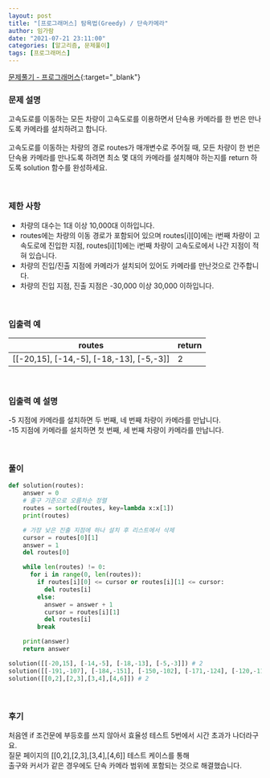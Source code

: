 ```yaml
---
layout: post
title: "[프로그래머스] 탐욕법(Greedy) / 단속카메라"
author: 임가람
date: "2021-07-21 23:11:00"
categories: [알고리즘, 문제풀이]
tags: [프로그래머스]
---
```


[문제풀기 - 프로그래머스](https://programmers.co.kr/learn/courses/30/lessons/42884){:target="_blank"}<br>

### 문제 설명

고속도로를 이동하는 모든 차량이 고속도로를 이용하면서 단속용 카메라를 한 번은 만나도록 카메라를 설치하려고 합니다.<br>
<br>
고속도로를 이동하는 차량의 경로 routes가 매개변수로 주어질 때, 모든 차량이 한 번은 단속용 카메라를 만나도록 하려면 최소 몇 대의 카메라를 설치해야 하는지를 return 하도록 solution 함수를 완성하세요.

<br>

### 제한 사항
- 차량의 대수는 1대 이상 10,000대 이하입니다.
- routes에는 차량의 이동 경로가 포함되어 있으며 routes[i][0]에는 i번째 차량이 고속도로에 진입한 지점, routes[i][1]에는 i번째 차량이 고속도로에서 나간 지점이 적혀 있습니다.
- 차량의 진입/진출 지점에 카메라가 설치되어 있어도 카메라를 만난것으로 간주합니다.
- 차량의 진입 지점, 진출 지점은 -30,000 이상 30,000 이하입니다.

<br>

### 입출력 예

|routes|return|
|---|---|
|[[-20,15], [-14,-5], [-18,-13], [-5,-3]]|2|

<br>

### 입출력 예 설명

-5 지점에 카메라를 설치하면 두 번째, 네 번째 차량이 카메라를 만납니다.<br>
-15 지점에 카메라를 설치하면 첫 번째, 세 번째 차량이 카메라를 만납니다.

<br>

### 풀이
```python
def solution(routes):
    answer = 0
    # 출구 기준으로 오름차순 정렬
    routes = sorted(routes, key=lambda x:x[1])
    print(routes)

    # 가장 낮은 진출 지점에 하나 설치 후 리스트에서 삭제
    cursor = routes[0][1]
    answer = 1
    del routes[0]

    while len(routes) != 0:
      for i in range(0, len(routes)):
        if routes[i][0] <= cursor or routes[i][1] <= cursor:
          del routes[i]
        else:
          answer = answer + 1
          cursor = routes[i][1]
          del routes[i]
        break

    print(answer)
    return answer

solution([[-20,15], [-14,-5], [-18,-13], [-5,-3]]) # 2
solution([[-191,-107], [-184,-151], [-150,-102], [-171,-124], [-120,-114]]) # 2
solution([[0,2],[2,3],[3,4],[4,6]]) # 2
```

<br>

### 후기
처음엔 if 조건문에 부등호를 쓰지 않아서 효율성 테스트 5번에서 시간 초과가 나더라구요.<br>
질문 페이지의 [[0,2],[2,3],[3,4],[4,6]] 테스트 케이스를 통해<br>
출구와 커서가 같은 경우에도 단속 카메라 범위에 포함되는 것으로 해결했습니다.